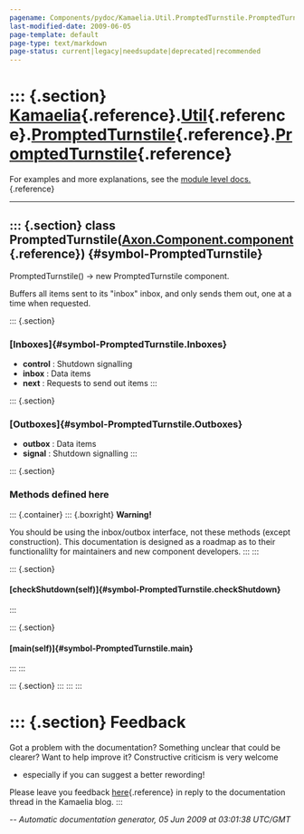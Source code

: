 ```yaml
---
pagename: Components/pydoc/Kamaelia.Util.PromptedTurnstile.PromptedTurnstile
last-modified-date: 2009-06-05
page-template: default
page-type: text/markdown
page-status: current|legacy|needsupdate|deprecated|recommended
---
```

::: {.section}
[Kamaelia](/Components/pydoc/Kamaelia.html){.reference}.[Util](/Components/pydoc/Kamaelia.Util.html){.reference}.[PromptedTurnstile](/Components/pydoc/Kamaelia.Util.PromptedTurnstile.html){.reference}.[PromptedTurnstile](/Components/pydoc/Kamaelia.Util.PromptedTurnstile.PromptedTurnstile.html){.reference}
==================================================================================================================================================================================================================================================================================================================

For examples and more explanations, see the [module level
docs.](/Components/pydoc/Kamaelia.Util.PromptedTurnstile.html){.reference}

------------------------------------------------------------------------

::: {.section}
class PromptedTurnstile([Axon.Component.component](/Docs/Axon/Axon.Component.component.html){.reference}) {#symbol-PromptedTurnstile}
---------------------------------------------------------------------------------------------------------

PromptedTurnstile() -\> new PromptedTurnstile component.

Buffers all items sent to its \"inbox\" inbox, and only sends them out,
one at a time when requested.

::: {.section}
### [Inboxes]{#symbol-PromptedTurnstile.Inboxes}

-   **control** : Shutdown signalling
-   **inbox** : Data items
-   **next** : Requests to send out items
:::

::: {.section}
### [Outboxes]{#symbol-PromptedTurnstile.Outboxes}

-   **outbox** : Data items
-   **signal** : Shutdown signalling
:::

::: {.section}
### Methods defined here

::: {.container}
::: {.boxright}
**Warning!**

You should be using the inbox/outbox interface, not these methods
(except construction). This documentation is designed as a roadmap as to
their functionalilty for maintainers and new component developers.
:::
:::

::: {.section}
#### [checkShutdown(self)]{#symbol-PromptedTurnstile.checkShutdown}
:::

::: {.section}
#### [main(self)]{#symbol-PromptedTurnstile.main}
:::
:::

::: {.section}
:::
:::
:::

::: {.section}
Feedback
========

Got a problem with the documentation? Something unclear that could be
clearer? Want to help improve it? Constructive criticism is very welcome
- especially if you can suggest a better rewording!

Please leave you feedback
[here](../../../cgi-bin/blog/blog.cgi?rm=viewpost&nodeid=1142023701){.reference}
in reply to the documentation thread in the Kamaelia blog.
:::

*\-- Automatic documentation generator, 05 Jun 2009 at 03:01:38 UTC/GMT*
